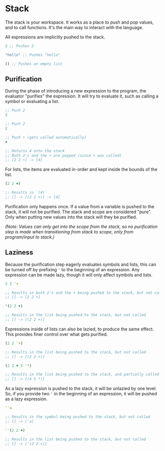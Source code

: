 # Stack

<!-- TODO: Mention auto-calling as a term as well, for reference later -->

The stack is your workspace. It works as a place to push and pop values, and to call functions. It's the main way to interact with the language.

All expressions are implicitly pushed to the stack.

<!-- TODO: Explain that symbols are caught by the evaluator and never pushed to the stack (unless they are lazy). Further, code and stack are separated in certain cases. -->

```clojure
2 ;; Pushes 2

"hello" ;; Pushes "hello"

() ;; Pushes an empty list
```

## Purification

During the phase of introducing a new expression to the program, the evaluator "purifies" the expression. It will try to evaluate it, such as calling a symbol or evaluating a list.

```clojure
;; Push 2
2

;; Push 2
2

;; Push + (gets called automatically)
+

;; Returns 4 onto the stack
;; Both 2's and the + are popped (since + was called)
;; [2 2 +] -> [4]
```

For lists, the items are evaluated in-order and kept inside the bounds of the list.

```clojure
(2 2 +)

;; Results in `(4)`
;; [] -> [(2 2 +)] -> [4]
```

Purification only happens once. If a value from a variable is pushed to the stack, it will not be purified. The stack and scope are considered "pure". Only when putting new values into the stack will they be purified.

*(Note: Values can only get into the scope from the stack, so no purification step is made when transitioning from stack to scope, only from program/input to stack.)*

## Laziness

Because the purification step eagerly evaluates symbols and lists, this can be turned off by prefixing `'` to the beginning of an expression. Any expression can be made lazy, though it will only affect symbols and lists.

```clojure
2 2 '+

;; Results in both 2's and the + being pushed to the stack, but not called
;; [] -> [2 2 +]

'(2 2 +)

;; Results in the list being pushed to the stack, but not called
;; [] -> [(2 2 +)]
```

Expressions inside of lists can also be lazied, to produce the same effect. This provides finer control over what gets purified.

```clojure
(2 2 '+)

;; Results in the list being pushed to the stack, but not called
;; [] -> [(2 2 +)]

(2 2 + 5 '*)

;; Results in the list being pushed to the stack, and partially called
;; [] -> [(4 5 *)]
```

As a lazy expression is pushed to the stack, it will be unlazied by one level. So, if you provide two `'` in the beginning of an expression, it will be pushed as a lazy expression.

```clojure
''a

;; Results in the symbol being pushed to the stack, but not called
;; [] -> ['a]

''(2 2 +)

;; Results in the list being pushed to the stack, but not called
;; [] -> ['(2 2 +)]
```
